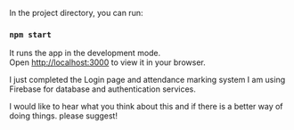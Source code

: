 In the project directory, you can run:

### `npm start`

It runs the app in the development mode.\
Open [http://localhost:3000](http://localhost:3000) to view it in your browser.

I just completed the Login page and attendance marking system 
I am using Firebase for database and authentication services.

I would like to hear what you think about this and if there is a better way of doing things. please suggest!
